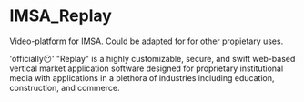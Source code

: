 # IMSA_Replay
Video-platform for IMSA. Could be adapted for for other propietary uses.

'officially😶'
"Replay" is a highly customizable, secure, and swift web-based vertical market application software designed for proprietary institutional media with applications in a plethora of industries including education, construction, and commerce.
